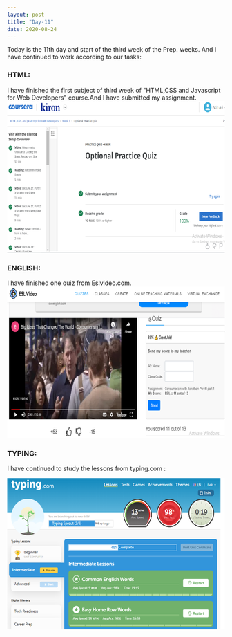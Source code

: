 ```yaml
---
layout: post
title: "Day-11"
date: 2020-08-24
---
```

Today is the 11th day and start of the third week of the Prep. weeks. And I have continued to work according to our tasks:

<h3> HTML: </h3>
I have finished the first subject of third week of "HTML,CSS and Javascript for Web Developers" course.And I have submitted my assignment.

<img src="/Images/CourseraHtml7.png" alt="day11HTML" height="350">

<h3> ENGLISH: </h3>
I have finished one quiz from Eslvideo.com.

<img src="/Images/EslVideo13.png" alt="day11English" height="350">

<h3> TYPING: </h3>

I have continued to study the lessons from  typing.com :

<img src="/Images/Typing10.png" alt="day11Typing" height="350">
